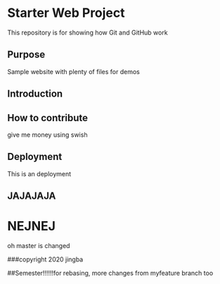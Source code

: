 # Starter Web Project

This repository is for showing how Git and GitHub work

## Purpose

Sample website with plenty of files for demos

## Introduction

## How to contribute
give me money using swish

## Deployment
This is an deployment

## JAJAJAJA

# NEJNEJ
oh master is changed

###copyright
2020 jingba

##Semester!!!!!!for rebasing, more changes from myfeature branch too